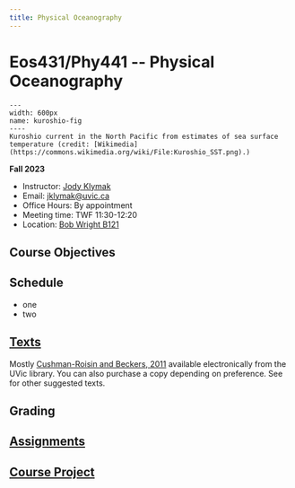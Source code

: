 ```yaml
---
title: Physical Oceanography
---
```


# Eos431/Phy441 -- Physical Oceanography

```{figure} images/Kuroshio_SST.png
---
width: 600px
name: kuroshio-fig
----
Kuroshio current in the North Pacific from estimates of sea surface temperature (credit: [Wikimedia](https://commons.wikimedia.org/wiki/File:Kuroshio_SST.png).)
```


__Fall 2023__

  - Instructor: [Jody Klymak](http://web.uvic.ca/~jklymak)
  - Email: [jklymak@uvic.ca](mailto:jklymak@uvic.ca)
  - Office Hours: By appointment
  - Meeting time:  TWF 11:30-12:20
  - Location:  [Bob Wright B121](https://www.uvic.ca/search/maps-buildings/buildings/bob-wright-centre-ocean-earth-and-atmospheric-sciences.php)

## Course Objectives

## Schedule

- one
- two

## [Texts](texts)

Mostly [Cushman-Roisin and Beckers, 2011](https://www-sciencedirect-com.ezproxy.library.uvic.ca/bookseries/international-geophysics/vol/101/suppl/C) available electronically from the UVic library.  You can also purchase a copy depending on preference.  See <texts> for other suggested texts.

## Grading

## [Assignments](assignments/index)

## [Course Project](courseproject)
